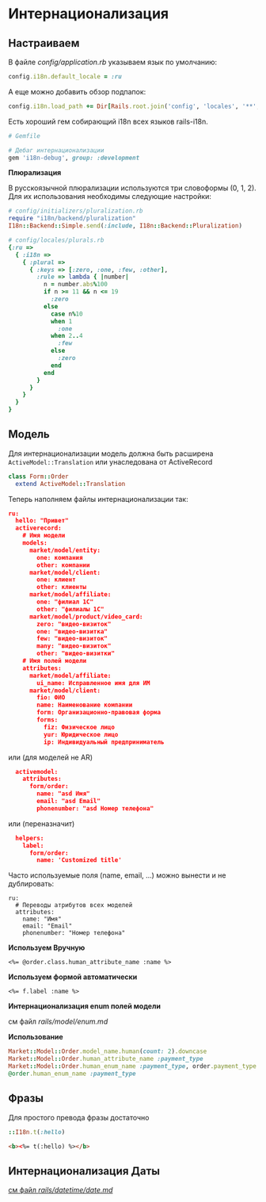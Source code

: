 # Интернационализация

## Настраиваем

В файле _config/application.rb_ указываем язык по умолчанию:

```ruby
config.i18n.default_locale = :ru
```

А еще можно добавить обзор подпапок:

```ruby
config.i18n.load_path += Dir[Rails.root.join('config', 'locales', '**', '*.{rb,yml}')]
```

Есть хороший гем собирающий i18n всех языков rails-i18n.


```rb
# Gemfile

# Дебаг интернационализации
gem 'i18n-debug', group: :development
```

__Плюрализация__

В русскоязычной плюрализации используются три словоформы (0, 1, 2). Для их
использования необходимы следующие настройки:

```rb
# config/initializers/pluralization.rb
require "i18n/backend/pluralization" 
I18n::Backend::Simple.send(:include, I18n::Backend::Pluralization)

# config/locales/plurals.rb
{:ru => 
  { :i18n => 
    { :plural => 
      { :keys => [:zero, :one, :few, :other],
        :rule => lambda { |number| 
          n = number.abs%100
          if n >= 11 && n <= 19
            :zero
          else
            case n%10
            when 1
              :one
            when 2..4
              :few
            else
              :zero
            end
          end
        } 
      } 
    } 
  } 
}
```


## Модель

Для интернационализации модель должна быть расширена `ActiveModel::Translation` или унаследована от ActiveRecord

```ruby
class Form::Order
  extend ActiveModel::Translation
```

Теперь наполняем файлы интернационализации так:

```json
ru:
  hello: "Привет"
  activerecord:
    # Имя модели
    models:
      market/model/entity:
        one: компания
        other: компании
      market/model/client:
        one: клиент
        other: клиенты
      market/model/affiliate:
        one: "филиал 1С"
        other: "филиалы 1С"
      market/model/product/video_card:
        zero: "видео-визиток"
        one: "видео-визитка"
        few: "видео-визиток"
        many: "видео-визиток"
        other: "видео-визитки"
    # Имя полей модели
    attributes:
      market/model/affiliate:
        ui_name: Исправленное имя для ИМ
      market/model/client:
        fio: ФИО
        name: Наименование компании
        form: Организационно-правовая форма
        forms:
          fiz: Физическое лицо
          yur: Юридическое лицо
          ip: Индивидуальный предприниматель
```

или (для моделей не AR)

```json
  activemodel:
    attributes:
      form/order:
        name: "asd Имя"
        email: "asd Email"
        phonenumber: "asd Номер телефона"
```

или (переназначит)

```json
  helpers:
    label:
      form/order:
        name: 'Customized title'
```

Часто используемые поля (name, email, …) можно вынести и не дублировать:

```
ru:
  # Переводы атрибутов всех моделей
  attributes:
    name: "Имя"
    email: "Email"
    phonenumber: "Номер телефона"
```

__Используем Вручную__

`<%= @order.class.human_attribute_name :name %>`

__Используем формой автоматически__

`<%= f.label :name %>`

__Интернационализация enum полей модели__

см файл _rails/model/enum.md_

__Использование__

```ruby
Market::Model::Order.model_name.human(count: 2).downcase
Market::Model::Order.human_attribute_name :payment_type
Market::Model::Order.human_enum_name :payment_type, order.payment_type.to_sym
@order.human_enum_name :payment_type
```


## Фразы

Для простого превода фразы достаточно

```ruby
::I18n.t(:hello)
```
```html
<b><%= t(:hello) %></b>
```


## Интернационализация Даты

[см файл _rails/datetime/date.md_](../datetime/date.md)
